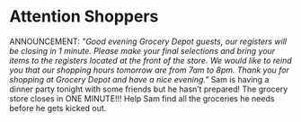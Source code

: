 # Attention Shoppers

ANNOUNCEMENT: _"Good evening Grocery Depot guests, our registers will be closing in 1 minute. Please make your final selections and bring your items to the registers located at the front of the store. We would like to reind you that our shopping hours tomorrow are from 7am to 8pm. Thank you for shopping at Grocery Depot and have a nice evening."_
Sam is having a dinner party tonight with some friends but he hasn’t prepared! The grocery store closes in ONE MINUTE!!! Help Sam find all the groceries he needs before he gets kicked out.
